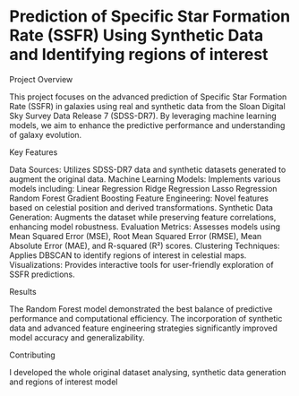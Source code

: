 # Prediction of Specific Star Formation Rate (SSFR) Using Synthetic Data and Identifying regions of interest

Project Overview

This project focuses on the advanced prediction of Specific Star Formation Rate (SSFR) in galaxies using real and synthetic data from the Sloan Digital Sky Survey Data Release 7 (SDSS-DR7). By leveraging machine learning models, we aim to enhance the predictive performance and understanding of galaxy evolution.

Key Features

Data Sources: Utilizes SDSS-DR7 data and synthetic datasets generated to augment the original data.
Machine Learning Models: Implements various models including:
Linear Regression
Ridge Regression
Lasso Regression
Random Forest
Gradient Boosting
Feature Engineering: Novel features based on celestial position and derived transformations.
Synthetic Data Generation: Augments the dataset while preserving feature correlations, enhancing model robustness.
Evaluation Metrics: Assesses models using Mean Squared Error (MSE), Root Mean Squared Error (RMSE), Mean Absolute Error (MAE), and R-squared (R²) scores.
Clustering Techniques: Applies DBSCAN to identify regions of interest in celestial maps.
Visualizations: Provides interactive tools for user-friendly exploration of SSFR predictions.

Results

The Random Forest model demonstrated the best balance of predictive performance and computational efficiency. The incorporation of synthetic data and advanced feature engineering strategies significantly improved model accuracy and generalizability.

Contributing

I developed the whole original dataset analysing, synthetic data generation and regions of interest model

